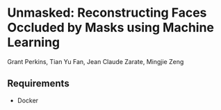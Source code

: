 # Unmasked: Reconstructing Faces Occluded by Masks using Machine Learning
Grant Perkins, Tian Yu Fan, Jean Claude Zarate, Mingjie Zeng

## Requirements
- Docker
